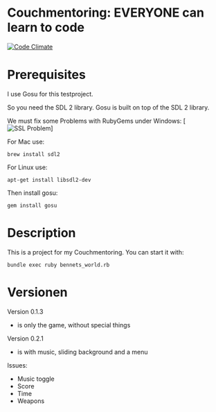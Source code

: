 Couchmentoring: EVERYONE can learn to code
================

[![Code Climate](https://codeclimate.com/github/Garllon/bennets_world/badges/gpa.svg)](https://codeclimate.com/github/Garllon/bennets_world)

# Prerequisites

I use Gosu for this testproject.

So you need the SDL 2 library. Gosu is built on top of the SDL 2 library.

We must fix some Problems with RubyGems under Windows:
[![SSL Problem](https://gist.github.com/luislavena/f064211759ee0f806c88)]

For Mac use:
```
brew install sdl2
```

For Linux use:
```
apt-get install libsdl2-dev
```

Then install gosu:
```
gem install gosu
```

# Description

This is a project for my Couchmentoring.
You can start it with:
```
bundle exec ruby bennets_world.rb
```

# Versionen

Version 0.1.3
- is only the game, without special things

Version 0.2.1
- is with music, sliding background and a menu

Issues:
- Music toggle
- Score
- Time
- Weapons
